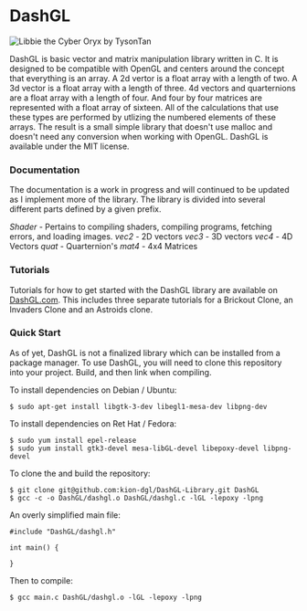 # DashGL

![Libbie the Cyber Oryx by TysonTan](https://github.com/kion-dgl/DashGL-Library/blob/master/fig/dashgl_mascot.png?raw=true)

DashGL is basic vector and matrix manipulation library written in C. It is designed to be compatible with OpenGL and centers around the concept that everything is an array. A 2d vertor is a float array with a length of two. A 3d vector is a float array with a length of three. 4d vectors and quarternions are a float array with a length of four. And four by four matrices are represented with a float array of sixteen. All of the calculations that use these types are performed by utlizing the numbered elements of these arrays. The result is a small simple library that doesn't use malloc and doesn't need any conversion when working with OpenGL. DashGL is available under the MIT license.

### Documentation

The documentation is a work in progress and will continued to be updated as I implement more of the library. The library is divided into several different parts defined by a given prefix.

*Shader* - Pertains to compiling shaders, compiling programs, fetching errors, and loading images.
*vec2* - 2D vectors
*vec3* - 3D vectors
*vec4* - 4D Vectors
*quat* - Quarternion's
*mat4* - 4x4 Matrices

### Tutorials

Tutorials for how to get started with the DashGL library are available on [DashGL.com](https://dashgl.com/). This includes three separate tutorials for a Brickout Clone, an Invaders Clone and an Astroids clone.

### Quick Start

As of yet, DashGL is not a finalized library which can be installed from a package manager. To use DashGL, you will need to clone this repository into your project. Build, and then link when compiling.

To install dependencies on Debian / Ubuntu:
```
$ sudo apt-get install libgtk-3-dev libegl1-mesa-dev libpng-dev
```

To install dependencies on Ret Hat / Fedora:
```
$ sudo yum install epel-release
$ sudo yum install gtk3-devel mesa-libGL-devel libepoxy-devel libpng-devel
```

To clone the and build the repository:
```
$ git clone git@github.com:kion-dgl/DashGL-Library.git DashGL
$ gcc -c -o DashGL/dashgl.o DashGL/dashgl.c -lGL -lepoxy -lpng
```

An overly simplified main file:

```
#include "DashGL/dashgl.h"

int main() {

}
```

Then to compile:
```
$ gcc main.c DashGL/dashgl.o -lGL -lepoxy -lpng
```
